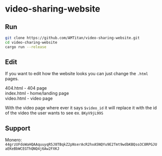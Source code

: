 # video-sharing-website

## Run

```sh
git clone https://github.com/AMTitan/video-sharing-website.git
cd video-charing-website
cargo run --release
```

## Edit

If you want to edit how the website looks you can just change the `.html` pages.

404.html   - 404 page  
index.html - home/landing page  
video.html - video page  

With the video page where ever it says `$video_id` it will replace it with the id of the video the user wants to see ex. `BKyV9jL99S`

## Support

Monero: `44grzUFdoWaHQAAquuyqR5J8TBqkZ2pNserAcR2hxA5NQYu9E2Tmt9wdbKBQso3C8RPGJUaEKeBbWCEGThQNQ4j6Aw2FXKJ`
